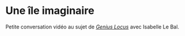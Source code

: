 # Une île imaginaire

Petite conversation vidéo au sujet de [*Genius Locus*](https://tcrouzet.com/genius-locus/) avec Isabelle Le Bal.